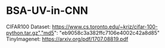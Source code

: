 # BSA-UV-in-CNN
CIFAR100 Dataset: https://www.cs.toronto.edu/~kriz/cifar-100-python.tar.gz","md5": "eb9058c3a382ffc7106e4002c42a8d85"
TinyImagenet: https://arxiv.org/pdf/1707.08819.pdf
